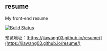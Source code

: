 ## resume

My front-end resume

[![Build Status](https://travis-ci.org/jiawang03/resume.svg?branch=master)](https://travis-ci.org/jiawang03/resume)

预览地址：[https://jiawang03.github.io/resume/](https://jiawang03.github.io/resume/)
